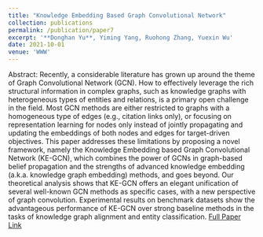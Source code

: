 ```yaml
---
title: "Knowledge Embedding Based Graph Convolutional Network"
collection: publications
permalink: /publication/paper7
excerpt: '**Donghan Yu**, Yiming Yang, Ruohong Zhang, Yuexin Wu'
date: 2021-10-01
venue: 'WWW'
---
```


Abstract: Recently, a considerable literature has grown up around the theme of Graph Convolutional Network (GCN). How to effectively leverage the rich structural information in complex graphs, such as knowledge graphs with heterogeneous types of entities and relations, is a primary open challenge in the field. Most GCN methods are either restricted to graphs with a homogeneous type of edges (e.g., citation links only), or focusing on representation learning for nodes only instead of jointly propagating and updating the embeddings of both nodes and edges for target-driven objectives. This paper addresses these limitations by proposing a novel framework, namely the Knowledge Embedding based Graph Convolutional Network (KE-GCN), which combines the power of GCNs in graph-based belief propagation and the strengths of advanced knowledge embedding (a.k.a. knowledge graph embedding) methods, and goes beyond. Our theoretical analysis shows that KE-GCN offers an elegant unification of several well-known GCN methods as specific cases, with a new perspective of graph convolution. Experimental results on benchmark datasets show the advantageous performance of KE-GCN over strong baseline methods in the tasks of knowledge graph alignment and entity classification. [Full Paper Link](https://arxiv.org/abs/2006.07331)
